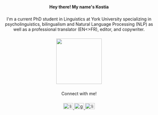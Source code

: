 <h4 align="center"><b></b>Hey there! My name's Kostia</h4></b></h4>

###

<p align="center">I'm a current PhD student in Linguistics at York University specializing in psycholinguistics, bilingualism and Natural Language Processing (NLP) as well as a professional translator (EN<>FR), editor, and copywriter.</p>

###

<div align="center">
  <img height="150" src="https://gifdb.com/images/high/kawaii-anime-menhera-chan-znqjemoneqr0e533.gif"  />
</div>

###

<p align="center">Connect with me!</p>

###

<div align="center">
  <a href="https://www.linkedin.com/in/kostia-pho/" target="_blank">
    <img src="https://raw.githubusercontent.com/maurodesouza/profile-readme-generator/master/src/assets/icons/social/linkedin/default.svg" width="32" height="20" alt="linkedin logo"  />
  </a>
  <a href="phokonst@my.yorku.ca" target="_blank">
    <img src="https://raw.githubusercontent.com/maurodesouza/profile-readme-generator/master/src/assets/icons/social/gmail/default.svg" width="32" height="20" alt="gmail logo"  />
  </a>
  <a href="https://linktr.ee/kostia.pho" target="_blank">
    <img src="https://raw.githubusercontent.com/maurodesouza/profile-readme-generator/master/src/assets/icons/social/linktree/default.svg" width="32" height="20" alt="linktree logo"  />
  </a>
</div>

###

<div align="center">
</div>

###

<div align="left">
</div>
